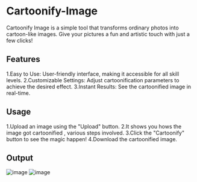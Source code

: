 # Cartoonify-Image

Cartoonify Image is a simple tool that transforms ordinary photos into cartoon-like images. Give your pictures a fun and artistic touch with just a few clicks!

## Features

1.Easy to Use: User-friendly interface, making it accessible for all skill levels.
2.Customizable Settings: Adjust cartoonification parameters to achieve the desired effect.
3.Instant Results: See the cartoonified image in real-time.

## Usage
1.Upload an image using the "Upload" button.
2.It shows you hows the image got cartoonified , various steps involved.
3.Click the "Cartoonify" button to see the magic happen!
4.Download the cartoonified image.

## Output
![image](https://github.com/2002sejal/Cartoonify-Image/assets/112888496/93c1c799-1a3c-490b-82a1-b5bfe8d673f5)
![image](https://github.com/2002sejal/Cartoonify-Image/assets/112888496/9605d0ea-974c-4f47-b198-c4bcf6e50064)


